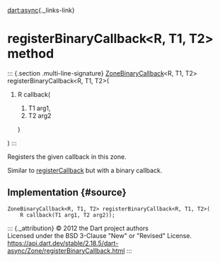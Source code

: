 [dart:async](../../dart-async/dart-async-library){._links-link}

registerBinaryCallback\<R, T1, T2\> method
==========================================

::: {.section .multi-line-signature}
[ZoneBinaryCallback](../zonebinarycallback)\<R, T1, T2\>
registerBinaryCallback\<R, T1, T2\>(

1.  R callback(
    1.  T1 arg1,
    2.  T2 arg2

    )

)
:::

Registers the given callback in this zone.

Similar to [registerCallback](registercallback) but with a binary
callback.

Implementation {#source}
--------------

``` {.language-dart data-language="dart"}
ZoneBinaryCallback<R, T1, T2> registerBinaryCallback<R, T1, T2>(
    R callback(T1 arg1, T2 arg2));
```

::: {._attribution}
© 2012 the Dart project authors\
Licensed under the BSD 3-Clause \"New\" or \"Revised\" License.\
<https://api.dart.dev/stable/2.18.5/dart-async/Zone/registerBinaryCallback.html>
:::
